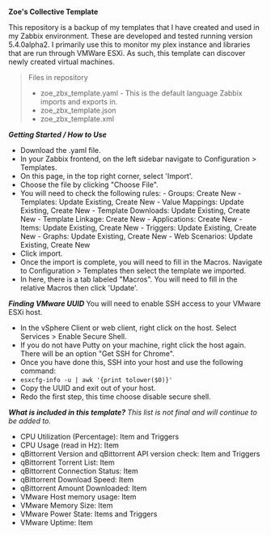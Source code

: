 
**Zoe's Collective Template**

This repository is a backup of my templates that I have created and used in my Zabbix environment. These are developed and tested running version 5.4.0alpha2. I primarily use this to monitor my plex instance and libraries that are run through VMWare ESXi. As such, this template can discover newly created virtual machines.

> Files in repository
> - zoe_zbx_template.yaml - This is the default language Zabbix imports and exports in.
> - zoe_zbx_template.json
> - zoe_zbx_template.xml

***Getting Started / How to Use***

 - Download the .yaml file.
 -  In your Zabbix frontend, on the left sidebar navigate to Configuration > Templates.
 - On this page, in the top right corner, select 'Import'.
 - Choose the file by clicking "Choose File".
 - You will need to check the following rules:
    	 - Groups: Create New
    	 - Templates: Update Existing, Create New
    	 - Value Mappings: Update Existing, Create New
    	 - Template Downloads: Update Existing, Create New
    	 - Template Linkage: Create New
    	 - Applications: Create New
    	 - Items: Update Existing, Create New
    	 - Triggers: Update Existing, Create New
    	 - Graphs: Update Existing, Create New
    	 - Web Scenarios: Update Existing, Create New
 - Click import.
 - Once the import is complete, you will need to fill in the Macros. Navigate to Configuration > Templates then select the template we imported.
 - In here, there is a tab labeled "Macros". You will need to fill in the relative Macros then click 'Update'.

***Finding VMware UUID***
You will need to enable SSH access to your VMware ESXi host. 

 - In the vSphere Client or web client, right click on the host. Select Services > Enable Secure Shell.
 - If you do not have Putty on your machine, right click the host again. There will be an option "Get SSH for Chrome".
 - Once you have done this, SSH into your host and use the following command:
 - `esxcfg-info -u | awk '{print tolower($0)}'`
 - Copy the UUID and exit out of your host.
 - Redo the first step, this time choose disable secure shell.

***What is included in this template?***
*This list is not final and will continue to be added to.*
 - CPU Utilization (Percentage): Item and Triggers
 - CPU Usage (read in Hz): Item
 - qBittorrent Version and qBittorrent API version check: Item and Triggers
 - qBittorrent Torrent List: Item
 - qBittorrent Connection Status: Item
 - qBittorrent Download Speed: Item
 - qBittorrent Amount Downloaded: Item
 - VMware Host memory usage: Item
 - VMware Memory Size: Item
 - VMware Power State: Items and Triggers
 - VMware Uptime: Item